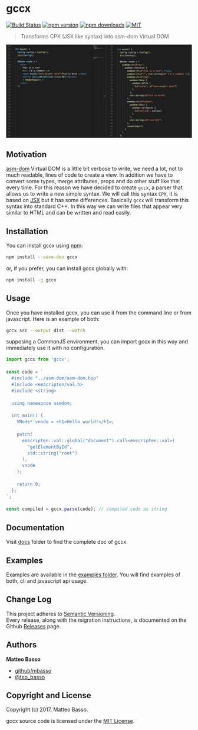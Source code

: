 # gccx

[![Build Status](https://travis-ci.org/mbasso/gccx.svg?branch=master)](https://travis-ci.org/mbasso/gccx)
[![npm version](https://img.shields.io/npm/v/gccx.svg)](https://www.npmjs.com/package/gccx)
[![npm downloads](https://img.shields.io/npm/dm/gccx.svg?maxAge=2592000)](https://www.npmjs.com/package/gccx)
[![MIT](https://img.shields.io/npm/l/gccx.svg)](https://github.com/mbasso/gccx/blob/master/LICENSE.md)

> Transforms CPX (JSX like syntax) into asm-dom Virtual DOM

![Preview](preview.jpeg)

## Motivation

[asm-dom](https://github.com/mbasso/asm-dom) Virtual DOM is a little bit verbose to write, we need a lot, not to much readable, lines of code to create a view. In addition we have to convert some types, merge attributes, props and do other stuff like that every time. For this reason we have decided to create `gccx`, a parser that allows us to write a new simple syntax. We will call this syntax `CPX`, it is based on [JSX](https://facebook.github.io/jsx/) but it has some differences. Basically `gccx` will transform this syntax into standard C++. In this way we can write files that appear very similar to HTML and can be written and read easily.

## Installation

You can install gccx using [npm](https://www.npmjs.com/package/gccx):

```bash
npm install --save-dev gccx
```

or, if you prefer, you can install gccx globally with:

```bash
npm install -g gccx
```

## Usage

Once you have installed gccx, you can use it from the command line or from javascript. Here is an example of both:

```bash
gccx src --output dist --watch
```

supposing a CommonJS environment, you can import gccx in this way and immediately use it with no configuration.

```js
import gccx from 'gccx';

const code = `
  #include "../asm-dom/asm-dom.hpp"
  #include <emscripten/val.h>
  #include <string>

  using namespace asmdom;

  int main() {
    VNode* vnode = <h1>Hello world!</h1>;

    patch(
      emscripten::val::global("document").call<emscripten::val>(
        "getElementById",
        std::string("root")
      ),
      vnode
    );

    return 0;
  };
`;

const compiled = gccx.parse(code); // compiled code as string
```

## Documentation

Visit [docs](https://github.com/mbasso/gccx/blob/master/docs) folder to find the complete doc of gccx.

## Examples

Examples are available in the [examples folder](https://github.com/mbasso/gccx/blob/master/examples). You will find examples of both, cli and javascript api usage.

## Change Log

This project adheres to [Semantic Versioning](http://semver.org/).  
Every release, along with the migration instructions, is documented on the Github [Releases](https://github.com/mbasso/gccx/releases) page.

## Authors
**Matteo Basso**
- [github/mbasso](https://github.com/mbasso)
- [@teo_basso](https://twitter.com/teo_basso)

## Copyright and License
Copyright (c) 2017, Matteo Basso.

gccx source code is licensed under the [MIT License](https://github.com/mbasso/gccx/blob/master/LICENSE.md).
